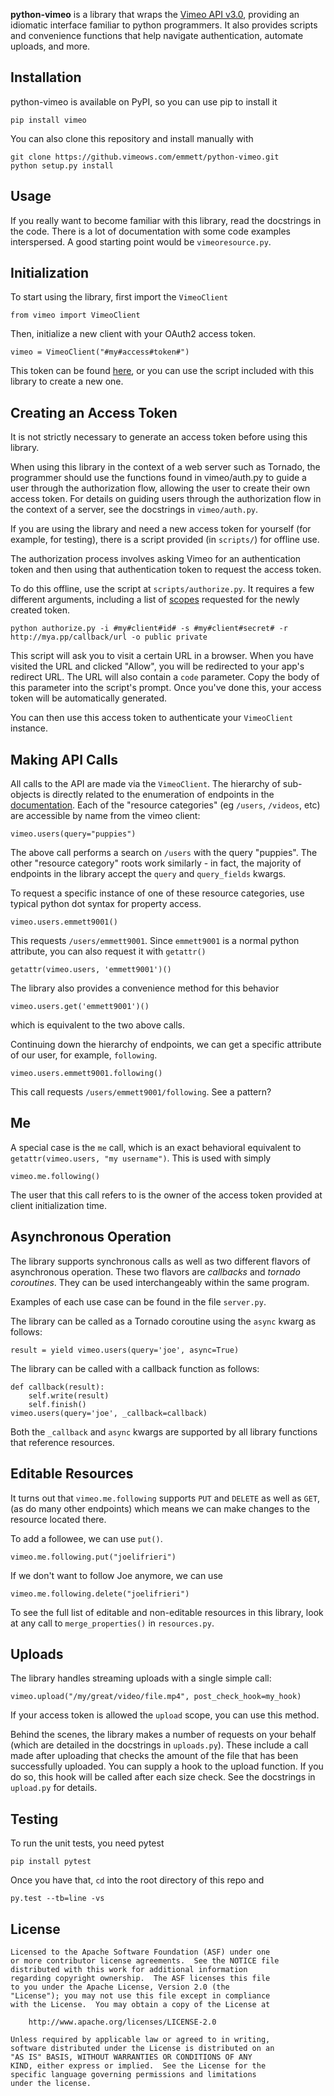 **python-vimeo** is a library that wraps the
[Vimeo API v3.0](https://developer.vimeo.com/api/docs), providing
an idiomatic interface familiar to python programmers. It also
provides scripts and convenience functions that help navigate authentication,
automate uploads, and more.

Installation
------------

python-vimeo is available on PyPI, so you can use pip to install it

    pip install vimeo

You can also clone this repository and install manually with

    git clone https://github.vimeows.com/emmett/python-vimeo.git
    python setup.py install

Usage
-----

If you really want to become familiar with this library, read
the docstrings in the code. There is a lot of documentation with some code examples
interspersed. A good starting point would be `vimeoresource.py`.

Initialization
--------------

To start using the library, first import the `VimeoClient`

    from vimeo import VimeoClient

Then, initialize a new client with your OAuth2 access token.

    vimeo = VimeoClient("#my#access#token#")

This token can be found [here](https://developer.vimeo.com/apps), or you can
use the script included with this library to create a new one.

Creating an Access Token
------------------------

It is not strictly necessary to generate an access token before using this
library.

When using this library in the context of a web server such as Tornado, the
programmer should use the functions found in vimeo/auth.py to guide a user
through the authorization flow, allowing the user to create their own access
token. For details on guiding users through the authorization flow in the
context of a server, see the docstrings in `vimeo/auth.py`.

If you are using the library and need a new access token for yourself (for example,
for testing), there is a script provided (in `scripts/`) for offline use.

The authorization process involves asking Vimeo for an authentication token and
then using that authentication token to request the access token.

To do this offline, use the script at `scripts/authorize.py`. It requires a few
different arguments, including a list of [scopes](https://developer.vimeo.com/api/docs/auth)
requested for the newly created token.

    python authorize.py -i #my#client#id# -s #my#client#secret# -r http://mya.pp/callback/url -o public private

This script will ask you to visit a certain URL in a browser. When you have
visited the URL and clicked "Allow", you will be redirected to your app's
redirect URL. The URL will also contain a `code` parameter. Copy the body of
this parameter into the script's prompt. Once you've done this, your access
token will be automatically generated.

You can then use this access token to authenticate your `VimeoClient`
instance.

Making API Calls
----------------

All calls to the API are made via the `VimeoClient`. The hierarchy of
sub-objects is directly related to the enumeration of endpoints in the
[documentation](https://developer.vimeo.com/api/docs/endpoints). Each of the
"resource categories" (eg `/users`, `/videos`, etc) are accessible by name
from the vimeo client:

    vimeo.users(query="puppies")

The above call performs a search on `/users` with the query "puppies". The
other "resource category" roots work similarly - in fact, the majority of
endpoints in the library accept the `query` and `query_fields` kwargs.

To request a specific instance of one of these resource categories, use
typical python dot syntax for property access.

    vimeo.users.emmett9001()

This requests `/users/emmett9001`. Since `emmett9001` is a normal python
attribute, you can also request it with `getattr()`

    getattr(vimeo.users, 'emmett9001')()

The library also provides a convenience method for this behavior

    vimeo.users.get('emmett9001')()

which is equivalent to the two above calls.

Continuing down the hierarchy of endpoints, we can get a specific attribute of
our user, for example, `following`.

    vimeo.users.emmett9001.following()

This call requests `/users/emmett9001/following`. See a pattern?

Me
--

A special case is the `me` call, which is an exact behavioral equivalent
to `getattr(vimeo.users, "my username")`. This is used with simply

    vimeo.me.following()

The user that this call refers to is the owner of the access token provided at
client initialization time.

Asynchronous Operation
----------------------

The library supports synchronous calls as well as two different flavors of
asynchronous operation. These two flavors are *callbacks* and *tornado
coroutines*. They can be used interchangeably within the same program.

Examples of each use case can be found in the file `server.py`.

The library can be called as a Tornado coroutine using the `async` kwarg as follows:

    result = yield vimeo.users(query='joe', async=True)

The library can be called with a callback function as follows:

    def callback(result):
        self.write(result)
        self.finish()
    vimeo.users(query='joe', _callback=callback)

Both the `_callback` and `async` kwargs are supported by all library functions
that reference resources.

Editable Resources
------------------

It turns out that `vimeo.me.following` supports `PUT` and
`DELETE` as well as `GET`, (as do many other endpoints) which means we can make
changes to the resource located there.

To add a followee, we can use `put()`.

    vimeo.me.following.put("joelifrieri")

If we don't want to follow Joe anymore, we can use

    vimeo.me.following.delete("joelifrieri")

To see the full list of editable and non-editable resources in this library,
look at any call to `merge_properties()` in `resources.py`.

Uploads
-------

The library handles streaming uploads with a single simple call:

    vimeo.upload("/my/great/video/file.mp4", post_check_hook=my_hook)

If your access token is allowed the `upload` scope, you can use this method.

Behind the scenes, the library makes a number of requests on your behalf
(which are detailed in the docstrings in `uploads.py`). These include a call
made after uploading that checks the amount of the file that has been
successfully uploaded. You can supply a hook to the upload function. If you do
so, this hook will be called after each size check. See the docstrings in
`upload.py` for details.

Testing
-------

To run the unit tests, you need pytest

    pip install pytest

Once you have that, `cd` into the root directory of this repo and

    py.test --tb=line -vs

License
-------

    Licensed to the Apache Software Foundation (ASF) under one
    or more contributor license agreements.  See the NOTICE file
    distributed with this work for additional information
    regarding copyright ownership.  The ASF licenses this file
    to you under the Apache License, Version 2.0 (the
    "License"); you may not use this file except in compliance
    with the License.  You may obtain a copy of the License at

        http://www.apache.org/licenses/LICENSE-2.0

    Unless required by applicable law or agreed to in writing,
    software distributed under the License is distributed on an
    "AS IS" BASIS, WITHOUT WARRANTIES OR CONDITIONS OF ANY
    KIND, either express or implied.  See the License for the
    specific language governing permissions and limitations
    under the license.
